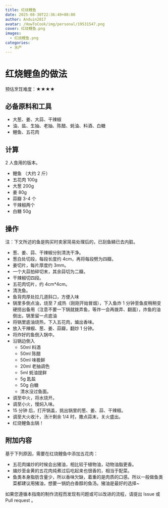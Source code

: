 ```yaml
---
title: 红烧鲤鱼
date: 2025-08-30T22:36:49+08:00
author: Anduin2017
avatar: /HowToCook/img/personal/19531547.png
cover: 红烧鲤鱼.png
images:
  - 红烧鲤鱼.png
categories:
  - 水产
---
```


# 红烧鲤鱼的做法

预估烹饪难度：★★★★

## 必备原料和工具

- 大葱、姜、大蒜、干辣椒
- 油、盐、生抽、老抽、陈醋、蚝油、料酒、白糖
- 鲤鱼、五花肉

## 计算

 2 人食用的版本。

- 鲤鱼 （大约 2 斤）
- 五花肉 100g
- 大葱 200g
- 姜 80g
- 蒜瓣 3-4 个
- 干辣椒两个
- 白糖 50g

## 操作

注：下文所述的鱼是购买时卖家简易处理后的，已刮鱼鳞已去内脏。

- 葱、姜、蒜、干辣椒分别清洗干净。
- 葱白处切段，每段长度约 4cm，再将每段劈为四瓣。
- 姜切片，每片厚度约 3mm。
- 一个大蒜拍碎切末，其余蒜切为二瓣。
- 干辣椒切四段。
- 五花肉切片，约 4cm*4cm。
- 清洗鱼。
- 鱼背肉厚处拉几道斜口，方便入味
- 锅里多倒点油，烧至 7 成热（刚刚开始冒烟），下入鱼炸 1 分钟至鱼皮稍稍变硬捞出备用（注意不要一下锅就拨弄鱼，等炸一会再拨弄、翻面），炸鱼的油倒出，锅里留一点底油
- 将锅里底油烧热，下入五花肉，煸出香味。
- 放入干辣椒、葱、姜、蒜瓣，翻炒 1 分钟。
- 将炸好的鱼倒入锅中。
- 沿锅边倒入
  - 50ml 料酒
  - 50ml 陈醋
  - 50ml 味极鲜
  - 20ml 老抽调色
  - 5ml 蚝油提鲜
  - 5g 匙盐
  - 50g 白糖
  - 清水没过鱼面。
- 调至中火，将水烧开。
- 调至小火，慢焖入味。
- 15 分钟 后，打开锅盖，挑出锅里的葱、姜、蒜、干辣椒。
- 调至大火收汁，汤汁剩余 1/4 时，撒点蒜末，关火盛出。
- 红烧鲤鱼出锅！

## 附加内容

基于下列原因，需要在红烧鲤鱼中添加五花肉：

- 五花肉煸炒的时候会出猪油，相比较于植物油，动物油脂更香。
- 煸炒至金黄的五花肉炖煮过后吃起来也很香的，相当于配菜。
- 鱼类本身脂肪含量少，所以香味欠缺，着重的是肉质的口感。所以一般做鱼类菜都建议用猪油，想要一锅奶白香醇的鱼汤。猪油是最好的选择~

如果您遵循本指南的制作流程而发现有问题或可以改进的流程，请提出 Issue 或 Pull request 。
